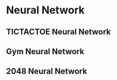 # Neural Network


## TICTACTOE Neural Network 


## Gym Neural Network


## 2048 Neural Network



